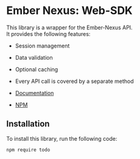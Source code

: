 # Ember Nexus: Web-SDK

This library is a wrapper for the Ember-Nexus API.  
It provides the following features:

- Session management
- Data validation
- Optional caching
- Every API call is covered by a separate method

- [Documentation](https://ember-nexus.github.io/web-sdk)
- [NPM](/#todo1)

## Installation

To install this library, run the following code:

```bash
npm require todo
```
